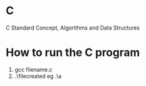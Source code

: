 # C
C Standard Concept, Algorithms and Data Structures

  
# How to run the C program

1. gcc filename.c
2. .\filecreated   eg  .\a
